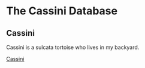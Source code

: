 # The Cassini Database

## Cassini
Cassini is a sulcata tortoise who lives in my backyard. 

[Cassini](cassini.jpg)